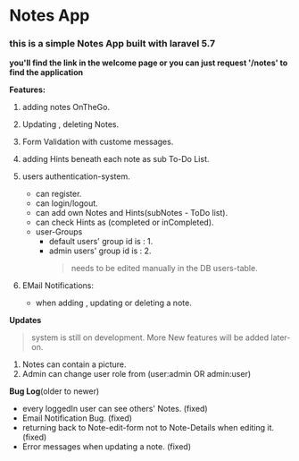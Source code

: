 # Notes App
### this is a simple Notes App built with laravel 5.7

__you'll find the link in the welcome page or you can just request '/notes' to find the application__

__Features:__
1. adding notes OnTheGo.
2. Updating , deleting Notes.
3. Form Validation with custome messages.
4. adding Hints beneath each note as sub To-Do List.
5. users authentication-system.
	* can register.
	* can login/logout.
	* can add own Notes and Hints(subNotes - ToDo list).
	* can check Hints as (completed or inCompleted).
	* user-Groups
		* default users' group id is : 1.
		* admin users' group id is : 2.
			>needs to be edited manually in the DB users-table.

6. EMail Notifications:
	* when adding , updating or deleting a note.

__Updates__
> system is still on development. More New features will be added later-on.
1. Notes can contain a picture.
2. Admin can change user role from (user:admin OR admin:user)

__Bug Log__(older to newer)
* every loggedIn user can see others' Notes. (fixed)
* Email Notification Bug. (fixed)
* returning back to Note-edit-form not to Note-Details when editing it. (fixed)
* Error messages when updating a note. (fixed)
